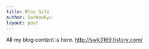 ```yaml
---
title: Blog Site
author: SonWooKyu
layout: post
---
```

All my blog content is here. <a href=http://swk3169.tistory.com>http://swk3169.tistory.com/</a>

